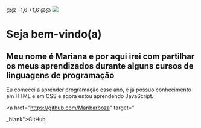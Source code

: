 @@ -1,6 +1,6 @@
<img src="https://encrypted -tbn0.gstatic.com/images?q=tbn: ANd9GcS@LqTckzNQpxh1Xr95MphLZrQZwhr9kj0ShA&usqp= CAU">

<h1>Seja bem-vindo(a)</h1>

<h2> Meu nome é Mariana e por aqui irei com partilhar os meus aprendizados durante alguns cursos de linguagens de programação </h2>

<p>Eu comecei a aprender programação esse ano, e já possuo conhecimento em HTML e em CSS e agora estou aprendendo JavaScript.</p

<a href="https://github.com/Maribarboza" target="

_blank">GitHub</a>
